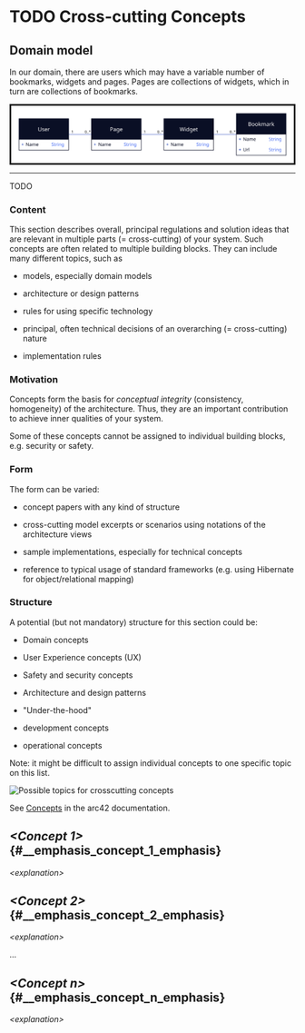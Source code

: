 # TODO Cross-cutting Concepts

## Domain model

In our domain, there are users which may have a variable number of bookmarks,
widgets and pages. Pages are collections of widgets, which in turn are
collections of bookmarks.

<div style="border: solid; display: flex; flex-direction: column">
  <img src="./diagrams/domain.svg" />
</div>

---

TODO

### Content

This section describes overall, principal regulations and solution ideas that
are relevant in multiple parts (= cross-cutting) of your system. Such concepts
are often related to multiple building blocks. They can include many different
topics, such as

- models, especially domain models

- architecture or design patterns

- rules for using specific technology

- principal, often technical decisions of an overarching (= cross-cutting)
  nature

- implementation rules

### Motivation

Concepts form the basis for _conceptual integrity_ (consistency, homogeneity) of
the architecture. Thus, they are an important contribution to achieve inner
qualities of your system.

Some of these concepts cannot be assigned to individual building blocks, e.g.
security or safety.

### Form

The form can be varied:

- concept papers with any kind of structure

- cross-cutting model excerpts or scenarios using notations of the architecture
  views

- sample implementations, especially for technical concepts

- reference to typical usage of standard frameworks (e.g. using Hibernate for
  object/relational mapping)

### Structure

A potential (but not mandatory) structure for this section could be:

- Domain concepts

- User Experience concepts (UX)

- Safety and security concepts

- Architecture and design patterns

- \"Under-the-hood\"

- development concepts

- operational concepts

Note: it might be difficult to assign individual concepts to one specific topic
on this list.

![Possible topics for crosscutting
concepts](images/08-Crosscutting-Concepts-Structure-EN.png)

See [Concepts](https://docs.arc42.org/section-8/) in the arc42 documentation.

## _\<Concept 1>_ {#\_\_emphasis_concept_1_emphasis}

_\<explanation>_

## _\<Concept 2>_ {#\_\_emphasis_concept_2_emphasis}

_\<explanation>_

...

## _\<Concept n>_ {#\_\_emphasis_concept_n_emphasis}

_\<explanation>_
